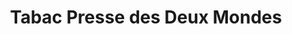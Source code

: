 ---
title: "Tabac Presse des Deux Mondes"
url: /cruzy/tabac-presse-des-deux-mondes/
shop: marchand de journaux
---
